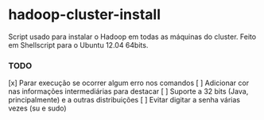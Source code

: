 hadoop-cluster-install
======================

Script usado para instalar o Hadoop em todas as máquinas do cluster. Feito em Shellscript para o Ubuntu 12.04 64bits.

### TODO

[x] Parar execução se ocorrer algum erro nos comandos
[ ] Adicionar cor nas informações intermediárias para destacar
[ ] Suporte a 32 bits (Java, principalmente) e a outras distribuições
[ ] Evitar digitar a senha várias vezes (su e sudo)
